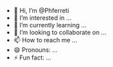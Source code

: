 - 👋 Hi, I’m @Phferreti
- 👀 I’m interested in ...
- 🌱 I’m currently learning ...
- 💞️ I’m looking to collaborate on ...
- 📫 How to reach me ...
- 😄 Pronouns: ...
- ⚡ Fun fact: ...

<!---
Phferreti/Phferreti is a ✨ special ✨ repository because its `README.md` (this file) appears on your GitHub profile.
You can click the Preview link to take a look at your changes.
--->
